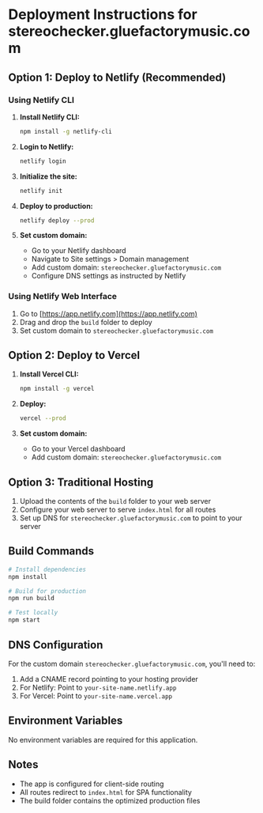 # Deployment Instructions for stereochecker.gluefactorymusic.com

## Option 1: Deploy to Netlify (Recommended)

### Using Netlify CLI

1. **Install Netlify CLI:**
   ```bash
   npm install -g netlify-cli
   ```

2. **Login to Netlify:**
   ```bash
   netlify login
   ```

3. **Initialize the site:**
   ```bash
   netlify init
   ```

4. **Deploy to production:**
   ```bash
   netlify deploy --prod
   ```

5. **Set custom domain:**
   - Go to your Netlify dashboard
   - Navigate to Site settings > Domain management
   - Add custom domain: `stereochecker.gluefactorymusic.com`
   - Configure DNS settings as instructed by Netlify

### Using Netlify Web Interface

1. Go to [https://app.netlify.com](https://app.netlify.com)
2. Drag and drop the `build` folder to deploy
3. Set custom domain to `stereochecker.gluefactorymusic.com`

## Option 2: Deploy to Vercel

1. **Install Vercel CLI:**
   ```bash
   npm install -g vercel
   ```

2. **Deploy:**
   ```bash
   vercel --prod
   ```

3. **Set custom domain:**
   - Go to your Vercel dashboard
   - Add custom domain: `stereochecker.gluefactorymusic.com`

## Option 3: Traditional Hosting

1. Upload the contents of the `build` folder to your web server
2. Configure your web server to serve `index.html` for all routes
3. Set up DNS for `stereochecker.gluefactorymusic.com` to point to your server

## Build Commands

```bash
# Install dependencies
npm install

# Build for production
npm run build

# Test locally
npm start
```

## DNS Configuration

For the custom domain `stereochecker.gluefactorymusic.com`, you'll need to:

1. Add a CNAME record pointing to your hosting provider
2. For Netlify: Point to `your-site-name.netlify.app`
3. For Vercel: Point to `your-site-name.vercel.app`

## Environment Variables

No environment variables are required for this application.

## Notes

- The app is configured for client-side routing
- All routes redirect to `index.html` for SPA functionality
- The build folder contains the optimized production files 